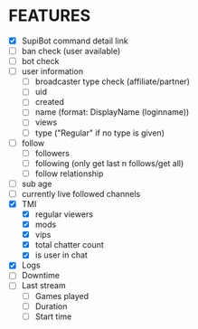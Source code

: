 # FEATURES
- [x] SupiBot command detail link
- [ ] ban check (user available)
- [ ] bot check
- [ ] user information
  - [ ] broadcaster type check (affiliate/partner)
  - [ ] uid
  - [ ] created
  - [ ] name (format: DisplayName (loginname))
  - [ ] views
  - [ ] type ("Regular" if no type is given)
- [ ] follow
  - [ ] followers
  - [ ] following (only get last n follows/get all)
  - [ ] follow relationship
- [ ] sub age
- [ ] currently live followed channels
- [x] TMI
  - [x] regular viewers
  - [x] mods
  - [x] vips
  - [x] total chatter count
  - [x] is user in chat
- [x] Logs
- [ ] Downtime
- [ ] Last stream
  - [ ] Games played
  - [ ] Duration
  - [ ] Start time